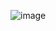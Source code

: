 ![image](https://user-images.githubusercontent.com/54151714/202697246-a7e251f5-0c3f-425c-a898-a6d99706790b.png)
